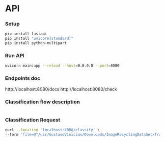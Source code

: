 # API

### Setup
```sh
pip install fastapi
pip install "uvicorn[standard]"
pip install python-multipart
```
### Run API
```sh
uvicorn main:app --reload --host=0.0.0.0 --port=8080
```
### Endpoints doc
http://localhost:8080/docs
http://localhost:8080/check
### Classification flow description
```
```
### Classification Request
```sh
curl --location 'localhost:8080/classify' \
--form 'file=@"/usr/GustavoVinicius/Downloads/ImageRecyclingDataSet/Train/Glass/glass98.jpg"'
```

